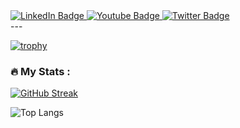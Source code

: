 <div id="badges">
  <a href="your-linkedin-URL">
    <img src="https://img.shields.io/badge/LinkedIn-blue?style=for-the-badge&logo=linkedin&logoColor=white" alt="LinkedIn Badge"/>
  </a>
  <a href="your-youtube-URL">
    <img src="https://img.shields.io/badge/YouTube-red?style=for-the-badge&logo=youtube&logoColor=white" alt="Youtube Badge"/>
  </a>
  <a href="your-twitter-URL">
    <img src="https://img.shields.io/badge/Twitter-blue?style=for-the-badge&logo=twitter&logoColor=white" alt="Twitter Badge"/>
  </a>
</div>
---

[![trophy](https://github-profile-trophy.vercel.app/?username=tanya-dim-yo&theme=darkhub)](https://github.com/ryo-ma/github-profile-trophy)

### :fire: My Stats :
[![GitHub Streak](http://github-readme-streak-stats.herokuapp.com?user=tanya-dim-yo&theme=vision-friendly-dark)](https://git.io/streak-stats)

![Top Langs](https://github-readme-stats.vercel.app/api/top-langs/?username=tanya-dim-yo&layout=compact&theme=vision-friendly-dark)
